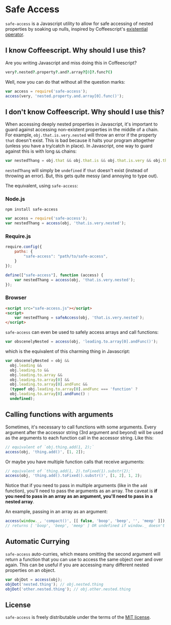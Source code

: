 # Safe Access

`safe-access` is a Javascript utility to allow for safe accessing of nested properties by soaking up nulls, inspired by Coffeescript's [existential operator](http://coffeescript.org/#operators).

## I know Coffeescript. Why should I use this?

Are you writing Javascript and miss doing this in Coffeescript?

```coffeescript
very?.nested?.property?.and?.array?[0]?.func?()
```

Well, now you can do that without all the question marks:

```javascript
var access = require('safe-access');
access(very, 'nested.property.and.array[0].func()');
```

## I don't know Coffeescript. Why should I use this?

When accessing deeply nested properties in Javascript, it's important to guard against accessing non-existent properties in the middle of a chain. For example, `obj.that.is.very.nested` will throw an error if the property `that` doesn't exist. This is bad because it halts your program altogether (unless you have a try/catch in place). In Javascript, one way to guard against this is with long `&&` chains:

```javascript
var nestedThang = obj.that && obj.that.is && obj.that.is.very && obj.that.is.very.nested;
```

`nestedThang` will simply be `undefined` if `that` doesn't exist (instead of throwing an error). But, this gets quite messy (and annoying to type out).

The equivalent, using `safe-access`:

### Node.js

```
npm install safe-access
```

```javascript
var access = require('safe-access');
var nestedThang = access(obj, 'that.is.very.nested');
```

### Require.js

```javascript
require.config({
    paths: {
        "safe-access": "path/to/safe-access",
    }
});
```

```javascript
define(["safe-access"], function (access) {
    var nestedThang = access(obj, 'that.is.very.nested');
});
```

### Browser

```html
<script src="safe-access.js"></script>
<script>
    var nestedThang = safeAccess(obj, 'that.is.very.nested');
</script>
```

`safe-access` can even be used to safely access arrays and call functions:

```javascript
var obscenelyNested = access(obj, 'leading.to.array[0].andFunc()');
```

which is the equivalent of this charming thing in Javascript:

```javascript
var obscenelyNested = obj &&
  obj.leading &&
  obj.leading.to &&
  obj.leading.to.array &&
  obj.leading.to.array[0] &&
  obj.leading.to.array[0].andFunc &&
  (typeof obj.leading.to.array[0].andFunc === 'function' ?
  obj.leading.to.array[0].andFunc() :
  undefined);
```

## Calling functions with arguments

Sometimes, it's necessary to call functions with some arguments. Every argument after the accessor string (3rd argument and beyond) will be used as the arguments to each function call in the accessor string. Like this:

```javascript
// equivalent of `obj.thing.add(1, 2);`
access(obj, 'thing.add()', [1, 2]);
```

Or maybe you have multiple function calls that receive arguments:

```javascript
// equivalent of `thing.add(1, 2).toFixed(1).substr(2);`
access(obj, 'thing.add().toFixed().substr()', [1, 2], 1, 2);
```

Notice that if you need to pass in multiple arguments (like in the `add` function), you'll need to pass the arguments as an array. The caveat is **if you need to pass in an array as an argument, you'll need to pass in a nested array**.

An example, passing in an array as an argument:

```javascript
access(window._, 'compact()', [[ false, 'boop', 'beep', '', 'meep' ]]);
// returns [ 'boop', 'beep', 'meep' ] OR undefined if window._ doesn't exist
```

## Automatic Currying
`safe-access` auto-curries, which means omitting the second argument will return a function that you can use to access the same object over and over again. This can be useful if you are accessing many different nested properties on an object.

```javascript
var objDot = access(obj);
objDot('nested.thing'); // obj.nested.thing
objDot('other.nested.thing'); // obj.other.nested.thing
```

## License

`safe-access` is freely distributable under the terms of the [MIT license](LICENSE).
